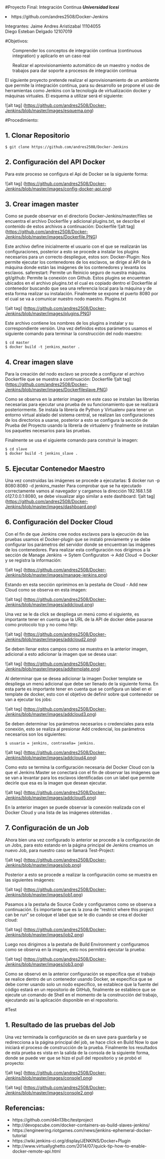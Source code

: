 #Proyecto Final: Integración Continua
<b><i>Universidad Icesi</i></b><br>
<li>https://github.com/andres2508/Docker-Jenkins </li>


Integrantes: 
    Jaime Andres Aristizabal 11104055                  
    Diego Esteban Delgado  12107019


#Objetivos:
<ul>Comprender los conceptos de integración continua (continuous integration) y aplicarlo en un caso real </ul>
<ul>Realizar el aprovisionamiento automático de un maestro y nodos de trabajos para dar soporte a procesos de integración continua</ul>


El siguiente proyecto pretende realizar el aprovisionamiento de un ambiente que permite la integración continua, para su  desarrollo se propone el uso de herramientas como Jenkins con la tecnología de virtualización docker y máquinas virtuales. El esquema a utilizar será el siguiente:

![alt tag] (https://github.com/andres2508/Docker-Jenkins/blob/master/images/esquema.png)


#Procedimiento:
## 1. Clonar Repositorio
```
$ git clone https://github.com/andres2508/Docker-Jenkins
```
## 2. Configuración del API Docker
Para este proceso se configura el Api de Docker se la siguiente forma:

![alt tag] (https://github.com/andres2508/Docker-Jenkins/blob/master/images/config-docker-api.png)

## 3. Crear imagen master
Como se puede observar en el directorio Docker-Jenkins/master/files se encuentra el archivo Dockerfile y adicional plugins.txt, se describe el contenido de estos archivos a continuación:
Dockerfile
![alt tag] (https://github.com/andres2508/Docker-Jenkins/blob/master/images/Dockerfile.PNG)


Este archivo define inicialmente el usuario con el que se realizarán las configuraciones, posterior a esto se procede a instalar los plugins necesarios para un correcto despliegue, estos son:
Docker-Plugin: Nos permite ejecutar los contenedores de los esclavos, se dirige al API de la máquina donde están las imágenes de los contenedores y levanta los esclavos. 
saferestart: Permite un Reinicio seguro de nuestra máquina.
git/github: Permite la conexión con Github.
Estos plugins se encuentran ubicados en el archivo plugins.txt el cual es copiado dentro el Dockerfile al contenedor buscando que sea una referencia local para la máquina y de esta forma realizar su instalación.
Finalmente se expone el puerto 8080 por el cual se va a comunicar nuestro nodo maestro.
Plugins.txt

![alt tag] (https://github.com/andres2508/Docker-Jenkins/blob/master/images/plugins.PNG)

Este archivo contiene los nombres de los plugins a instalar y su correspondiente versión.
Una vez definidos estos parámetros usamos el siguiente comando para terminar la construcción del nodo maestro:
```
$ cd master
$ docker build -t jenkins_master . 
```
## 4. Crear imagen slave
Para la creación del nodo esclavo se procede a configurar el archivo Dockerfile que se muestra a continuación:
  Dockerfile
  ![alt tag] (https://github.com/andres2508/Docker-Jenkins/blob/master/images/Dockerfileslave.PNG)

Como se observa en la anterior imagen en este caso se instalan las librerías necesarias para ejecutar una prueba de su funcionamiento que se realizará posteriormente. Se instala la librería de Python y Virtualenv para tener un entorno virtual aislado del sistema central, se realizan las configuraciones de los directorios a usarse, posterior a esto se configura la sección de Prueba del Proyecto usando la librería de virtualenv y finalmente se instalan los paquetes necesarios para las pruebas.


Finalmente se usa el siguiente comando para construir la imagen:
```
$ cd slave
$ docker build -t jenkins_slave . 
```
## 5. Ejecutar Contenedor Maestro
Una vez construidas las imágenes se procede a ejecutarlas:
$ docker run -p 8080:8080 -d jenkins_master
Para comprobar que se ha ejecutado correctamente vamos al navegador y cargamos la dirección 192.168.1.58 ó127.0.0.1:8080, se debe visualizar algo similar a este dashboard:
  ![alt tag] (https://github.com/andres2508/Docker-Jenkins/blob/master/images/dashboard.png)


## 6. Configuración del Docker Cloud 
Con el fin de que Jenkins cree nodos esclavos para la ejecución de las pruebas usamos el Docker-plugin que se instaló previamente y se debe configurar los parámetros del servidor donde se encuentran las imágenes de los contenedores.
Para realizar esta configuración nos dirigimos a la sección de Manage Jenkins → Sytem Configuraton → Add Cloud → Docker y se registra la información:

  ![alt tag] (https://github.com/andres2508/Docker-Jenkins/blob/master/images/manage-jenkins.png)

  
Estando en esta sección oprimimos en la pestaña de Cloud - Add new Cloud como se observa en esta imagen:

 ![alt tag] (https://github.com/andres2508/Docker-Jenkins/blob/master/images/addcloud.png)

Una vez se le da click se despliega un menú como el siguiente, es importante tener en cuenta que la URL de la API de docker debe pasarse como protocolo tcp y no como http:

 ![alt tag] (https://github.com/andres2508/Docker-Jenkins/blob/master/images/addcloud2.png)


Se deben llenar estos campos como se muestra en la anterior imagen,  adicional a esto adicionar la imagen que se desea usar:

![alt tag] (https://github.com/andres2508/Docker-Jenkins/blob/master/images/addtemplate.png)


Al determinar que se desea adicionar la imagen Docker template se despliega un menú adicional que debe ser llenado de la siguiente forma. En esta parte es importante tener en cuenta que se configura un label en el template de docker, esto con el objetivo de definir sobre qué contenedor se van a ejecutar los jobs:

![alt tag] (https://github.com/andres2508/Docker-Jenkins/blob/master/images/addcloud3.png)


Se deben determinar los parámetros necesarios o credenciales para esta conexión, esto se realiza al presionar Add credencial, los parámetros necesarios son los siguientes:  
```
$ usuario = jenkins, contraseña= jenkins.
```
![alt tag] (https://github.com/andres2508/Docker-Jenkins/blob/master/images/addcloud4.png)


Como esto se termina la configuración necesaria del Docker Cloud con la que el Jenkins Master se conectará con el fin de observar las imágenes que se van a levantar para los esclavos identificadas con un label que permite decirle que esa es la imagen que desean ejecutar. 

![alt tag] (https://github.com/andres2508/Docker-Jenkins/blob/master/images/addcloud5.png)

En la anterior imagen se puede observar la conexión realizada con el Docker Cloud y una lista de las imágenes obtenidas .


## 7. Configuración de un Job
Ahora bien una vez configurado lo anterior se procede a la configuración de un Jobs, para esto estando en la página principal de Jenkins creamos un nuevo Job, para nuestro caso se llamará Test-Project:

![alt tag] (https://github.com/andres2508/Docker-Jenkins/blob/master/images/job.png)


Posterior a esto se procede a realizar la configuración como se muestra en las siguientes imágenes:

![alt tag] (https://github.com/andres2508/Docker-Jenkins/blob/master/images/job1.png)

Pasamos a la pestaña de Source Code y configuramos como se observa a continuación. Es importante que es la zona de “restrict where this project can be run” se coloque el label que se le dio cuando se crea el docker cloud:

![alt tag] (https://github.com/andres2508/Docker-Jenkins/blob/master/images/job2.png)

Luego nos dirigimos a la pestaña de Build Environment y configuramos como se observa en la imagen, esto nos permitirá ejecutar la prueba: 

![alt tag] (https://github.com/andres2508/Docker-Jenkins/blob/master/images/job3.png)

Como se observó en la anterior configuración se especifica que el trabajo se realice dentro de un contenedor usando Docker, se especifica que se debe correr usando solo un nodo específico, se establece que la fuente del código estará en un repositorio de GitHub, finalmente se establece que se ejecute un comando de Shell en el momento de la construcción del trabajo, ejecutando así la aplicación disponible en el repositorio.

#Test
## 1. Resultado de las pruebas del Job
Una vez terminada la configuración se da en save para guardarla y se redirecciona a la página principal del job, se hace click en Build Now lo que iniciará el proceso de construcción de la prueba.
Finalmente los resultados de esta prueba es vista en la salida de la consola de la siguiente forma, donde se puede ver que se hizo el pull del repositorio y se probó el proyecto:

![alt tag] (https://github.com/andres2508/Docker-Jenkins/blob/master/images/console1.png)

![alt tag] (https://github.com/andres2508/Docker-Jenkins/blob/master/images/console2.png)

## Referencias:
<ul>
<li>https://github.com/d4n13lbc/testproject</li>  
<li>http://devopscube.com/docker-containers-as-build-slaves-jenkins/
</li>
<li>https://engineering.riotgames.com/news/jenkins-ephemeral-docker-tutorial
</li>
<li>
https://wiki.jenkins-ci.org/display/JENKINS/Docker+Plugin
</li>
<li>http://www.virtuallyghetto.com/2014/07/quick-tip-how-to-enable-docker-remote-api.html
</li>
</ul>
 

